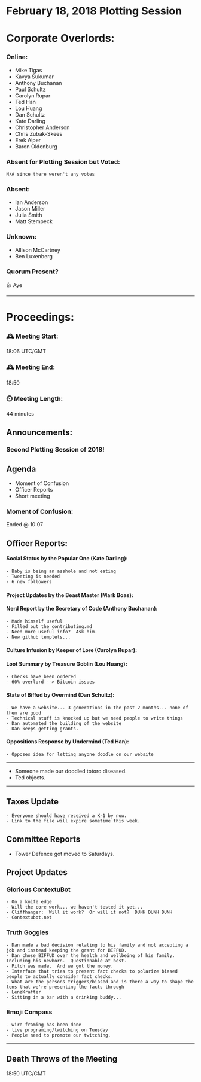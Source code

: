 # February 18, 2018 Plotting Session

# Corporate Overlords:



### Online:
- Mike Tigas
- Kavya Sukumar
- Anthony Buchanan
- Paul Schultz
- Carolyn Rupar
- Ted Han
- Lou Huang
- Dan Schultz
- Kate Darling
- Christopher Anderson
- Chris Zubak-Skees
- Erek Alper
- Baron Oldenburg

### Absent for Plotting Session but Voted:
    N/A since there weren't any votes

### Absent:
- Ian Anderson
- Jason Miller
- Julia Smith
- Matt Stempeck

### Unknown:
- Allison McCartney
- Ben Luxenberg

### Quorum Present?
👍 Aye



---

# Proceedings:



### 🕰️  Meeting Start:
  18:06 UTC/GMT
### 🕰️  Meeting End:
  18:50
### ⏲️ Meeting Length:
   44 minutes


## Announcements:

### Second Plotting Session of 2018!

## Agenda

- Moment of Confusion
- Officer Reports
- Short meeting

### Moment of Confusion:
Ended @ 10:07

## Officer Reports:

#### Social Status by the Popular One (Kate Darling):
	- Baby is being an asshole and not eating
	- Tweeting is needed
	- 6 new followers

#### Project Updates by the Beast Master (Mark Boas):

#### Nerd Report by the Secretary of Code (Anthony Buchanan):
	- Made himself useful
	- Filled out the contributing.md
	- Need more useful info?  Ask him.
	- New github templets...

#### Culture Infusion by Keeper of Lore (Carolyn Rupar):

#### Loot Summary by Treasure Goblin (Lou Huang):
	- Checks have been ordered
	- 60% overlord --> Bitcoin issues

#### State of Biffud by Overmind (Dan Schultz):
	- We have a website... 3 generations in the past 2 months... none of them are good
	- Technical stuff is knocked up but we need people to write things
	- Dan automated the building of the website
	- Dan keeps getting grants.

#### Oppositions Response by Undermind (Ted Han):
	- Opposes idea for letting anyone doodle on our website


---

- Someone made our doodled totoro diseased.
- Ted objects.

---

## Taxes Update
	- Everyone should have received a K-1 by now.
	- Link to the file will expire sometime this week.


## Committee Reports

- Tower Defence got moved to Saturdays.


## Project Updates

### Glorious ContextuBot
	- On a knife edge
	- Will the core work... we haven't tested it yet...
	- Cliffhanger:  Will it work?  Or will it not?  DUNH DUNH DUNH
	- Contextubot.net


### Truth Goggles
	- Dan made a bad decision relating to his family and not accepting a job and instead keeping the grant for BIFFUD.
	- Dan chose BIFFUD over the health and wellbeing of his family.  Including his newborn.  Questionable at best.
	- Pitch was made.  And we got the money.
	- Interface that tries to present fact checks to polarize biased people to actually consider fact checks.
	- What are the persons triggers/biased and is there a way to shape the lens that we're presenting the facts through
	- LenzKrafter
	- Sitting in a bar with a drinking buddy...



### Emoji Compass
	- wire framing has been done
	- live programing/twitching on Tuesday
	- People need to promote our twitching.



---

## Death Throws of the Meeting
  18:50 UTC/GMT

